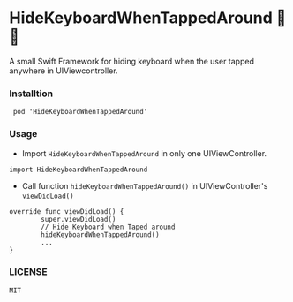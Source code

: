 # HideKeyboardWhenTappedAround 🎯🎯
A small Swift Framework for hiding keyboard when the user tapped anywhere in UIViewcontroller.

### Installtion
```
 pod 'HideKeyboardWhenTappedAround'
```

### Usage

- Import `HideKeyboardWhenTappedAround` in only one UIViewController.
```
import HideKeyboardWhenTappedAround
```
- Call function `hideKeyboardWhenTappedAround()` in UIViewController's `viewDidLoad()`
```
override func viewDidLoad() {
        super.viewDidLoad()
        // Hide Keyboard when Taped around
        hideKeyboardWhenTappedAround()
        ...
}
```
### LICENSE
```
MIT
```
